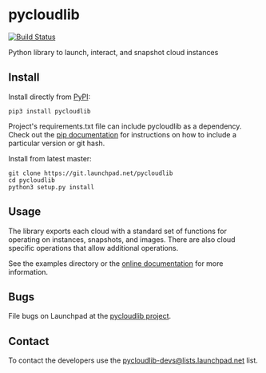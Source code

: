 # pycloudlib

[![Build Status](https://travis-ci.com/canonical/pycloudlib.svg?branch=master)](https://travis-ci.com/canonical/pycloudlib)

Python library to launch, interact, and snapshot cloud instances

## Install

Install directly from [PyPI](https://pypi.org/project/pycloudlib/):

```shell
pip3 install pycloudlib
```

Project's requirements.txt file can include pycloudlib as a dependency. Check out the [pip documentation](https://pip.readthedocs.io/en/1.1/requirements.html) for instructions on how to include a particular version or git hash.

Install from latest master:

```shell
git clone https://git.launchpad.net/pycloudlib
cd pycloudlib
python3 setup.py install
```

## Usage

The library exports each cloud with a standard set of functions for operating on instances, snapshots, and images. There are also cloud specific operations that allow additional operations.

See the examples directory or the [online documentation](https://pycloudlib.readthedocs.io/) for more information.

## Bugs

File bugs on Launchpad at the [pycloudlib project](https://bugs.launchpad.net/pycloudlib/+filebug).

## Contact

To contact the developers use the pycloudlib-devs@lists.launchpad.net list.
